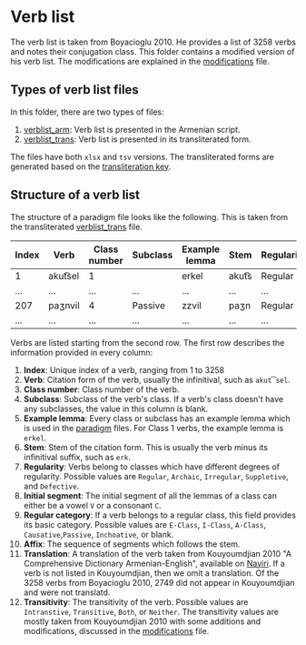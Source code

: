 # Verb list

The verb list is taken from Boyacioglu 2010. He provides a list of 3258 verbs and notes their conjugation class. This folder contains a modified version of his verb list. The modifications are explained in the [modifications](../paradigms/modifications.md) file.

## Types of verb list files

In this folder, there are two types of files:

1. [verblist_arm](verblist_tsv/verblist_arm.tsv): Verb list is presented in the Armenian script.
2. [verblist_trans](verblist_tsv/verblist_trans.tsv): Verb list is presented in its transliterated form.

The files have both `xlsx` and `tsv` versions.  The transliterated forms are generated based on  the [transliteration key](../transliteration.md). 
## Structure of a verb list

The structure of a paradigm file looks like the following. This is taken from the transliterated [verblist_trans](verblist_tsv/verblist_trans.tsv) file.

|Index|	Verb|	Class number|	Subclass|	Example lemma|	Stem|	Regularity	|Initial segment	|Regular category|	Affix| Translation | Transitivity |
|-	|-|	- |	- |	-|	-|	 -|	- |	- |	  -| -| -|  
|1|	akut͡sel|	1|	 |  erkel|akut͡s|	Regular|	V|		E-Class|	-e| | Transitive|
|...	|...|... |... |...|	...| ...|...  |... |	  ...|	... |...|
|207|	paʒnvil	|4|	Passive|zzvil|	paʒn|	Regular	|C|	Passive|	-vil| To divide... | Intransitive|
|...	|...|... |... |...|	...| ...|...  |... |	  ...|	... |... |

Verbs are listed starting from the second row. The first row describes the information provided in every column:

1. **Index**: Unique index of a verb, ranging from 1 to 3258
2. **Verb**: Citation form of the verb, usually the infinitival, such as `akut͡sel`.
3. **Class number**: Class number of the verb.
4. **Subclass**: Subclass of the verb's class. If a verb's class doesn't have any subclasses, the value in this column is blank.
4. **Example lemma**: Every class or subclass has an example lemma which is used in the [paradigm](../paradigms) files. For Class 1 verbs, the example lemma is `erkel`.
5. **Stem**: Stem of the citation form. This is usually the verb minus its infinitival suffix, such as `erk`.
6. **Regularity**: Verbs belong to classes which have different degrees of regularity. Possible values are `Regular`, `Archaic`, `Irregular`, `Suppletive`, and `Defective`.
7. **Initial segment**: The initial segment of all the lemmas of a class can either be a vowel `V` or a consonant `C`.
8. **Regular category**: If a verb belongs to a regular class, this field provides its basic category. Possible values are `E-Class`, `I-Class`, `A-Class`, `Causative`,`Passive`,  `Inchoative`, or blank.
9. **Affix**: The sequence of segments which follows the stem.
10. **Translation**: A translation of the verb taken from Kouyoumdjian 2010 "A Comprehensive Dictionary Armenian-English", available on [Nayiri](http://www.nayiri.com/search?l=en&dt=HY_EN&r=0&query=). If a verb is not listed in Kouyoumdjian, then we omit a translation. Of the 3258 verbs from Boyacioglu 2010, 2749 did not appear in Kouyoumdjian and were not translatd. 
11. **Transitivity**: The transitivity of the verb. Possible values are `Intranstive`, `Transitive`,  `Both`, or `Neither`. The transitivity values are mostly taken from Kouyoumdjian 2010 with some additions and modifications, discussed in the [modifications](../paradigms/modifications.md) file.
 







